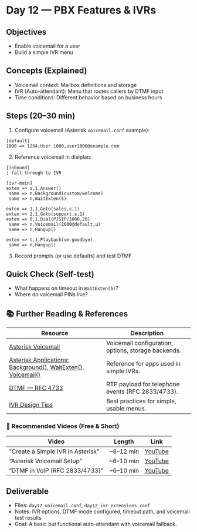 # Day 12 — PBX Features & IVRs

## Objectives
- Enable voicemail for a user
- Build a simple IVR menu

## Concepts (Explained)
- Voicemail context: Mailbox definitions and storage
- IVR (Auto-attendant): Menu that routes callers by DTMF input
- Time conditions: Different behavior based on business hours

## Steps (20–30 min)
1) Configure voicemail (Asterisk `voicemail.conf` example):
```
[default]
1000 => 1234,User 1000,user1000@example.com
```
2) Reference voicemail in dialplan:
```
[inbound]
; fall through to IVR

[ivr-main]
exten => s,1,Answer()
 same => n,Background(custom/welcome)
 same => n,WaitExten(5)

exten => 1,1,Goto(sales,s,1)
exten => 2,1,Goto(support,s,1)
exten => 0,1,Dial(PJSIP/1000,20)
 same => n,Voicemail(1000@default,u)
 same => n,Hangup()

exten => t,1,Playback(vm-goodbye)
 same => n,Hangup()
```
3) Record prompts (or use defaults) and test DTMF

## Quick Check (Self-test)
- What happens on timeout in `WaitExten(5)`?
- Where do voicemail PINs live?

## 📚 Further Reading & References

| Resource | Description |
|---|---|
| [Asterisk Voicemail](https://wiki.asterisk.org/wiki/display/AST/Voicemail) | Voicemail configuration, options, storage backends. |
| [Asterisk Applications: Background(), WaitExten(), Voicemail()](https://wiki.asterisk.org/wiki/display/AST/Asterisk+11+Application+List) | Reference for apps used in simple IVRs. |
| [DTMF — RFC 4733](https://www.rfc-editor.org/rfc/rfc4733) | RTP payload for telephone events (RFC 2833/4733). |
| [IVR Design Tips](https://www.voip-info.org/ivr/) | Best practices for simple, usable menus. |

### 🎥 Recommended Videos (Free & Short)

| Video | Length | Link |
|---|---|---|
| “Create a Simple IVR in Asterisk” | ~8–12 min | [YouTube](https://www.youtube.com/results?search_query=Create+simple+IVR+in+Asterisk) |
| “Asterisk Voicemail Setup” | ~6–10 min | [YouTube](https://www.youtube.com/results?search_query=Asterisk+voicemail+setup) |
| “DTMF in VoIP (RFC 2833/4733)” | ~6–10 min | [YouTube](https://www.youtube.com/results?search_query=DTMF+RFC+2833+4733) |

## Deliverable
- Files: `day12_voicemail.conf`, `day12_ivr_extensions.conf`
- Notes: IVR options, DTMF mode configured, timeout path, and voicemail test results
- Goal: A basic but functional auto-attendant with voicemail fallback.
